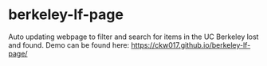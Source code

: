 # berkeley-lf-page
Auto updating webpage to filter and search for items in the UC Berkeley lost and found.
Demo can be found here: https://ckw017.github.io/berkeley-lf-page/

